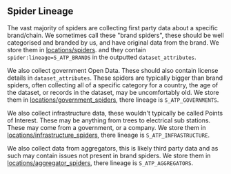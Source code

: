 ## Spider Lineage

The vast majority of spiders are collecting first party data about a specific brand/chain.
We sometimes call these "brand spiders", these should be well categorised and branded by us, and have original data from
the brand.
We store them in [locations/spiders](../locations/spiders). and  they contain `spider:lineage=S_ATP_BRANDS` in the outputted
`dataset_attributes`.

We also collect government Open Data.
These should also contain license details in `dataset_attributes`.
These spiders are typically bigger than brand spiders, often collecting all of a specific category for a country,
the age of the dataset, or records in the dataset, may be uncomfortably old.
We store them in [locations/government_spiders](../locations/government_spiders), there lineage is `S_ATP_GOVERNMENTS`.

We also collect infrastructure data, these wouldn't typically be called Points of Interest.
These may be anything from trees to electrical sub stations.
These may come from a government, or a company.
We store them in [locations/infrastructure_spiders](../locations/infrastructure_spiders), there lineage is
`S_ATP_INFRASTRUCTURE`.

We also collect data from aggregators, this is likely third party data and as such may contain issues not present in
brand spiders.
We store them in [locations/aggregator_spiders](../locations/aggregator_spiders), there lineage is `S_ATP_AGGREGATORS`.
